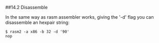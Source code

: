 ##14.2 Disassemble

In the same way as rasm assembler works, giving the '-d' flag you can disassemble an hexpair string:

    $ rasm2 -a x86 -b 32 -d '90'
    nop